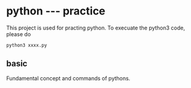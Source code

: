 # python --- practice

This project is used for practing python. To execuate the python3 code, please do
```console
python3 xxxx.py
```

## basic
Fundamental concept and commands of pythons.


